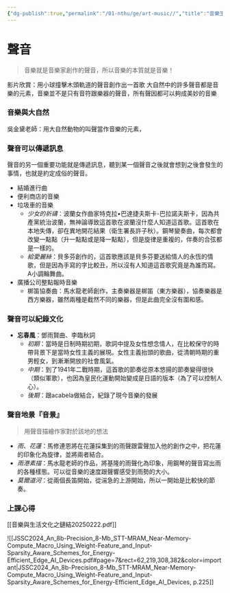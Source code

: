 ```yaml
---
{"dg-publish":true,"permalink":"/01-nthu/ge/art-music//","title":"音樂生活文化之鍊結","tags":["NTHU/GE","NTHU"]}
---
```


# 聲音
> 音樂就是音樂家創作的聲音，所以音樂的本質就是音樂！

影片欣賞：用小球撞擊木頭軌道的聲音創作出一首歌
大自然中的許多聲音都是音樂的元素，音樂並不是只有音符跟樂器的聲音，所有聲因都可以夠成美妙的音樂
### 音樂與大自然
吳金黛老師：用大自然動物的叫聲當作音樂的元素，


### 聲音可以傳遞訊息
聲音的另一個重要功能就是傳遞訊息，聽到某一個聲音之後就會想到之後會發生的事情，也就是約定成俗的聲音。
- 結婚進行曲
- 便利商店的音樂
- 垃圾車的音樂
	- *少女的祈禱*：波蘭女作曲家特克拉•巴達捷夫斯卡-巴拉諾夫斯卡，因為共產黨統治波蘭，無神論導致這首歌在波蘭沒什麼人知道這首歌。這首歌在本地失傳，卻在異地開花結果（衛生署長許子秋）。鋼琴變奏曲，每次都會改變一點點（升一點點或是降一點點），但是旋律是重複的，伴奏的合弦都是一樣的。
	- *給愛麗絲*：貝多芬創作的，這首歌應該是貝多芬要送給情人的永恆的情歌，但是因為手寫的字比較丑，所以沒有人知道這首歌究竟是為誰而寫。A小調輪舞曲。
- 廣播公司整點報時音樂
	- 梆笛協奏曲：馬水龍老師創作，主奏樂器是梆笛（東方樂器），協奏樂器是西方樂器，雖然兩種是截然不同的樂器，但是此曲完全沒有圍和感。

### 聲音可以紀錄文化
- **忘春風**：鄧雨賢曲、李臨秋詞
	- *初期*：當時是日制時期初期，歌詞中提及女性想念情人，在比較保守的時帶背景下是當時女性主義的展現。女性主義抬頭的歌曲，從清朝時期的重男輕女，到漸漸開放的社會風氣。
	- *中期*：到了1941年二戰時期，這首歌的節奏從原本悠揚的節奏變得很快（類似軍歌），也因為皇民化運動開始變成是日語的版本（為了可以控制人心）。
	- *後期*：跟acabela做結合，紀錄了現今音樂的發展

### 聲音地景『音景』
> 用聲音描繪作家對於該地的想法

- *雨、花蓮*：馬修連恩將在花蓮採集到的雨聲跟雷聲加入他的創作之中，把花蓮的印象化為旋律，並將兩者結合。
- *雨港素描*：馬水龍老師的作品，將基隆的雨聲化為印象，用鋼琴的聲音寫出雨的各種樣態。可以從音樂的速度跟聲響感受到雨勢的大小。
- *莫爾道河*：從兩個長笛開始，從湍急的上游開始，所以一開始是比較快的節奏。

### 上課心得


[[音樂與生活文化之鏈結20250222.pdf]]

	
![[JSSC2024_An_8b-Precision_8-Mb_STT-MRAM_Near-Memory-Compute_Macro_Using_Weight-Feature_and_Input-Sparsity_Aware_Schemes_for_Energy-Efficient_Edge_AI_Devices.pdf#page=7&rect=62,219,308,382&color=important|JSSC2024_An_8b-Precision_8-Mb_STT-MRAM_Near-Memory-Compute_Macro_Using_Weight-Feature_and_Input-Sparsity_Aware_Schemes_for_Energy-Efficient_Edge_AI_Devices, p.225]]